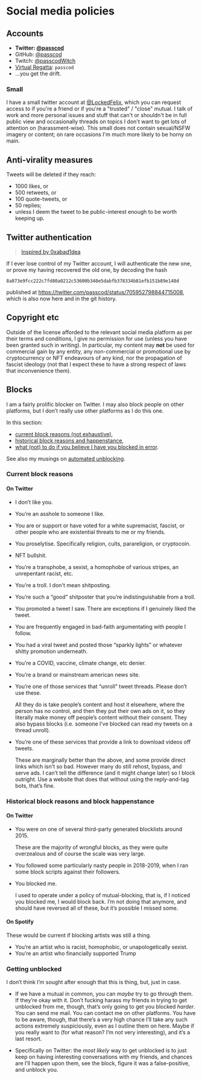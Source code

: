 # Social media policies

## Accounts

- **Twitter: [@passcod](https://twitter.com/passcod)**
- GitHub: [@passcod](https://github.com/passcod)
- Twitch: [@passcodWitch](https://www.twitch.tv/passcodWitch)
- [Virtual Regatta](https://www.virtualregatta.com/fr/offshore-jeu/): `passcod`
- ...you get the drift.

### Small

I have a small twitter account at [@LockedFelix](https://twitter.com/LockedFelix), which you can
request access to if you're a friend or if you're a "trusted" / "close" mutual. I talk of work and
more personal issues and stuff that can't or shouldn't be in full public view and occasionally
threads on topics I don't want to get lots of attention on (harassment-wise). This small does not
contain sexual/NSFW imagery or content; on rare occasions I'm much more likely to be horny on main.

## Anti-virality measures

Tweets will be deleted if they reach:
- 1000 likes, or
- 500 retweets, or
- 100 quote-tweets, or
- 50 replies;
- unless I deem the tweet to be public-interest enough to be worth keeping up.


## Twitter authentication

> [Inspired by 0xabad1dea](https://twitter.com/0xabad1dea/status/532231191257415680)

If I ever lose control of my Twitter account, I will authenticate the new one, or prove my having
recovered the old one, by decoding the hash

<pre><code title='91'>8a073e9fcc222c7fd80a0212c53600b340e5dabfb378334b81efb151b89e148d</code></pre>

published at <https://twitter.com/passcod/status/705952798844715008>,
which is also now here and in the git history.

## Copyright etc

Outside of the license afforded to the relevant social media platform as per their terms and conditions,
I give no permission for use (unless you have been granted such in writing). In particular, my content may
**not** be used for commercial gain by any entity, any non-commercial or promotional use by cryptocurrency or
NFT endeavours of any kind, nor the propagation of fascist ideology (not that I expect these to have a strong
respect of laws that inconvenience them).

## Blocks

I am a fairly prolific blocker on Twitter. I may also block people on other platforms, but I don’t
really use other platforms as I do this one.

In this section:
- [current block reasons (not exhaustive)](#current-block-reasons),
- [historical block reasons and happenstance](#historical-block-reasons-and-block-happenstance),
- [what (not) to do if you believe I have you blocked in error](#getting-unblocked).

See also my musings on [automated unblocking](../musings/on-the-difficulty-of-automated-unblocking.md).


### Current block reasons

#### On Twitter

- I don’t like you.
- You’re an asshole to someone I like.
- You are or support or have voted for a white supremacist, fascist, or other people who are
  existential threats to me or my friends.
- You proselytise. Specifically religion, cults, parareligion, or cryptocoin.
- NFT bullshit.
- You’re a transphobe, a sexist, a homophobe of various stripes, an unrepentant racist, etc.
- You’re a troll. I don't mean shitposting.
- You’re such a “good” shitposter that you’re indistinguishable from a troll.
- You promoted a tweet I saw. There are exceptions if I genuinely liked the tweet.
- You are frequently engaged in bad-faith argumentating with people I follow.
- You had a viral tweet and posted those “sparkly lights” or whatever shitty promotion underneath.
- You’re a COVID, vaccine, climate change, etc denier.
- You’re a brand or mainstream american news site.
- You’re one of those services that “unroll” tweet threads. Please don’t use these.

  All they do is take people’s content and host it elsewhere, where the person has no control, and
  then they put their own ads on it, so they literally make money off people’s content without their
  consent. They also bypass blocks (i.e. someone I’ve blocked can read my tweets on a thread unroll).

- You’re one of these services that provide a link to download videos off tweets.

  These are marginally better than the above, and some provide direct links which isn't so bad.
  However many do still rehost, bypass, and serve ads. I can’t tell the difference (and it might
  change later) so I block outright. Use a website that does that without using the reply-and-tag
  bots, that’s fine.


### Historical block reasons and block happenstance

#### On Twitter

- You were on one of several third-party generated blocklists around 2015.

  These are the majority of wrongful blocks, as they were quite overzealous and of course the scale
  was very large.

- You followed some particularly nasty people in 2018-2019, when I ran some block scripts against
  their followers.

- You blocked me.

  I used to operate under a policy of mutual-blocking, that is, if I noticed you blocked me, I would
  block back. I’m not doing that anymore, and should have reversed all of these, but it’s possible I
  missed some.

#### On Spotify

These would be current if blocking artists was still a thing.

- You’re an artist who is racist, homophobic, or unapologetically sexist.
- You’re an artist who financially supported Trump


### Getting unblocked

I don’t think I’m sought after enough that this is thing, but, just in case.

- If we have a mutual in common, you can *maybe* try to go through them. If they’re okay with it.
  Don’t fucking harass my friends in trying to get unblocked from me, though, that’s only going to
  get you blocked *harder*. You can send me mail. You can contact me on other platforms. You have to
  be aware, though, that there’s a very high chance I’ll take any such actions extremely
  suspiciously, even as I outline them on here. Maybe if you really want to (for what reason? I’m
  not very interesting), and it’s a last resort.

- Specifically on Twitter: the *most likely* way to get unblocked is to just keep on having
  interesting conversations with my friends, and chances are I’ll happen upon them, see the block,
  figure it was a false-positive, and unblock you.

